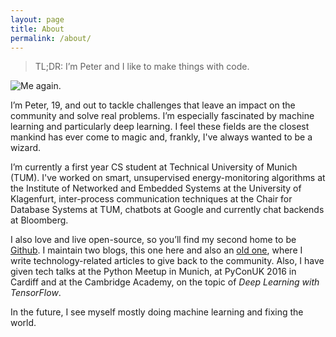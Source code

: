 ```yaml
---
layout: page
title: About
permalink: /about/
---
```


> TL;DR: I’m Peter and I like to make things with code.

<div id="about-image">
	<img src="/images/about/mac.jpeg" alt="Me again."/>
	<br>
</div>

I’m Peter, 19, and out to tackle challenges that leave an impact on the community and solve real problems. I’m especially fascinated by machine learning and particularly deep learning. I feel these fields are the closest mankind has ever come to magic and, frankly, I've always wanted to be a wizard.

I’m currently a first year CS student at Technical University of Munich (TUM). I've worked on smart, unsupervised energy-monitoring algorithms at the Institute of Networked and Embedded Systems at the University of Klagenfurt, inter-process communication techniques at the Chair for Database Systems at TUM, chatbots at Google and currently chat backends at Bloomberg.

I also love and live open-source, so you’ll find my second home to be [Github](https://github.com/goldsborough). I maintain two blogs, this one here and also an [old one](http://thecodeinn.blogspot.com), where I write technology-related articles to give back to the community. Also, I have given tech talks at the Python Meetup in Munich, at PyConUK 2016 in Cardiff and at the Cambridge Academy, on the topic of *Deep Learning with TensorFlow*.

In the future, I see myself mostly doing machine learning and fixing the world.
